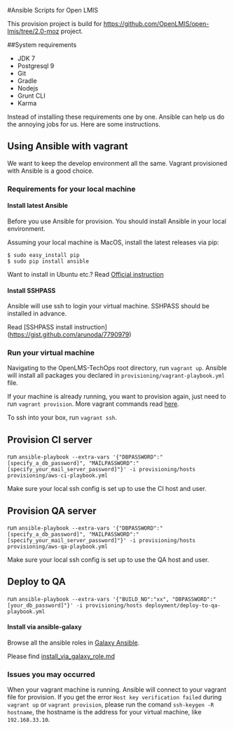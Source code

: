 #Ansible Scripts for Open LMIS

This provision project is build for https://github.com/OpenLMIS/open-lmis/tree/2.0-moz project.

##System requirements
* JDK 7
* Postgresql 9
* Git
* Gradle
* Nodejs
* Grunt CLI
* Karma

Instead of installing these requirements one by one. Ansible can help us do the annoying jobs for us. Here are some instructions.

## Using Ansible with vagrant
We want to keep the develop environment all the same. Vagrant provisioned with Ansible is a good choice.

### Requirements for your local machine

#### Install latest Ansible
Before you use Ansible for provision. You should install Ansible in your local environment.

Assuming your local machine is MacOS, install the latest releases via pip:

```
$ sudo easy_install pip
$ sudo pip install ansible
```

Want to install in Ubuntu etc.? Read [Official instruction](http://docs.ansible.com/intro_installation.html)

#### Install SSHPASS

Ansible will use ssh to login your virtual machine. SSHPASS should be installed in advance.

Read [SSHPASS install instruction] (https://gist.github.com/arunoda/7790979)

### Run your virtual machine

Navigating to the OpenLMS-TechOps root directory, run `vagrant up`. Ansible will install all packages you declared in `provisioning/vagrant-playbook.yml` file.

If your machine is already running, you want to provision again, just need to run `vagrant provision`. More vagrant commands read [here](http://docs.vagrantup.com/v2/cli/).

To ssh into your box, run `vagrant ssh`.

## Provision CI server
run `ansible-playbook --extra-vars '{"DBPASSWORD":"[specify_a_db_password]", "MAILPASSWORD":"[specify_your_mail_server_password]"}' -i provisioning/hosts provisioning/aws-ci-playbook.yml`

Make sure your local ssh config is set up to use the CI host and user.

## Provision QA server
run `ansible-playbook --extra-vars '{"DBPASSWORD":"[specify_a_db_password]", "MAILPASSWORD":"[specify_your_mail_server_password]"}' -i provisioning/hosts provisioning/aws-qa-playbook.yml`

Make sure your local ssh config is set up to use the QA host and user.

## Deploy to QA
run `ansible-playbook --extra-vars '{"BUILD_NO":"xx", "DBPASSWORD":"[your_db_password]"}' -i provisioning/hosts deployment/deploy-to-qa-playbook.yml`

#### Install via ansible-galaxy

Browse all the ansible roles in [Galaxy Ansible](https://galaxy.ansible.com/list#/roles).

Please find [install_via_galaxy_role.md](https://github.com/gongmingqm10/OpenLMIS-TechOps/blob/master/install_via_galaxy_roles.md)

### Issues you may occurred
When your vagrant machine is running. Ansible will connect to your vagrant file for provision. If you get the error `Host key verification failed` during `vagrant up` or `vagrant provision`, please run the comand `ssh-keygen -R hostname`, the hostname is the address for your virtual machine, like `192.168.33.10`.
